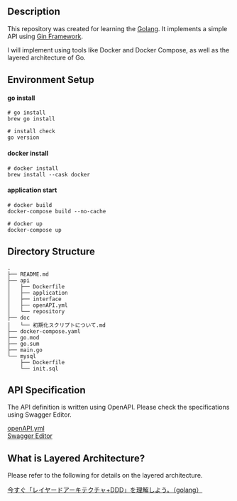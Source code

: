 ## Description

This repository was created for learning the [Golang](https://go.dev/). It implements a simple API using [Gin Framework](https://gin-gonic.com/ja/docs/).

I will implement using tools like Docker and Docker Compose, as well as the layered architecture of Go.

## Environment Setup

#### go install
```
# go install
brew go install

# install check
go version
```
#### docker install
```
# docker install
brew install --cask docker
```

#### application start

```
# docker build
docker-compose build --no-cache

# docker up
docker-compose up
```

## Directory Structure

```
.
├── README.md
├── api
│   ├── Dockerfile
│   ├── application
│   ├── interface
│   ├── openAPI.yml
│   └── repository
├── doc
│   └── 初期化スクリプトについて.md
├── docker-compose.yaml
├── go.mod
├── go.sum
├── main.go
└── mysql
    ├── Dockerfile
    └── init.sql
```

## API Specification

The API definition is written using OpenAPI. Please check the specifications using Swagger Editor.

[openAPI.yml](./api/openAPI.yml)  
[Swagger Editor](https://editor.swagger.io/)

## What is Layered Architecture?

Please refer to the following for details on the layered architecture.

[今すぐ「レイヤードアーキテクチャ+DDD」を理解しよう。（golang）](https://qiita.com/tono-maron/items/345c433b86f74d314c8d)
